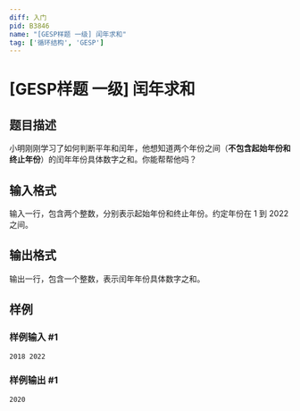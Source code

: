 ```yaml
---
diff: 入门
pid: B3846
name: "[GESP样题 一级] 闰年求和"
tag: ['循环结构', 'GESP']
---
```

# [GESP样题 一级] 闰年求和
## 题目描述

小明刚刚学习了如何判断平年和闰年，他想知道两个年份之间（**不包含起始年份和终止年份**）的闰年年份具体数字之和。你能帮帮他吗？
## 输入格式

输入一行，包含两个整数，分别表示起始年份和终止年份。约定年份在 $1$ 到 $2022$ 之间。
## 输出格式

输出一行，包含一个整数，表示闰年年份具体数字之和。
## 样例

### 样例输入 #1
```
2018 2022
```
### 样例输出 #1
```
2020
```
